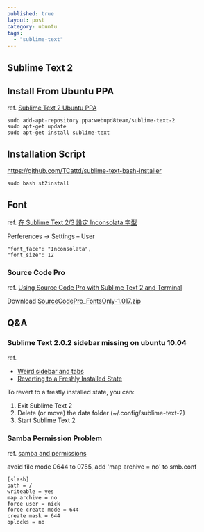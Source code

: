 ```yaml
---
published: true
layout: post
category: ubuntu
tags: 
  - "sublime-text"
---
```


## Sublime Text 2

## Install From Ubuntu PPA
ref. [Sublime Text 2 Ubuntu PPA](http://www.webupd8.org/2011/03/sublime-text-2-ubuntu-ppa.html)

    sudo add-apt-repository ppa:webupd8team/sublime-text-2
    sudo apt-get update
    sudo apt-get install sublime-text

## Installation Script
https://github.com/TCattd/sublime-text-bash-installer

    sudo bash st2install

## Font
ref. [在 Sublime Text 2/3 設定 Inconsolata 字型](http://akr.tw/2012/09/inconsolata-sublime-text-2/)

Perferences → Settings – User

	"font_face": "Inconsolata",
    "font_size": 12

### Source Code Pro
ref. [Using Source Code Pro with Sublime Text 2 and Terminal](http://blogs.adobe.com/cantrell/archives/2012/10/using-source-code-pro-with-sublime-text-2.html)

Download [SourceCodePro_FontsOnly-1.017.zip](http://sourceforge.net/projects/sourcecodepro.adobe/)

## Q&A

### Sublime Text 2.0.2 sidebar missing on ubuntu 10.04
ref. 

* [Weird sidebar and tabs](http://www.sublimetext.com/forum/viewtopic.php?f=3&t=12167&start=0&hilit=sidebar)
* [Reverting to a Freshly Installed State](http://www.sublimetext.com/docs/2/revert.html)

To revert to a frestly installed state, you can:

1. Exit Sublime Text 2
2. Delete (or move) the data folder (~/.config/sublime-text-2)
3. Start Sublime Text 2

### Samba Permission Problem
ref. [samba and permissions](https://www.sublimetext.com/forum/viewtopic.php?f=3&t=7969)

avoid file mode 0644 to 0755, add 'map archive = no' to smb.conf

    [slash]
    path = /
    writeable = yes
    map archive = no
    force user = nick
    force create mode = 644
    create mask = 644
    oplocks = no